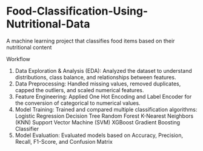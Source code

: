 # Food-Classification-Using-Nutritional-Data

A machine learning project that classifies food items based on their nutritional content

Workflow
1. Data Exploration & Analysis (EDA): Analyzed the dataset to understand distributions, class balance, and relationships between features.
2. Data Preprocessing: Handled missing values, removed duplicates, capped the outliers, and scaled numerical features.
3. Feature Engineering: Applied One Hot Encoding and Label Encoder for the conversion of categorical to numerical values.
4. Model Training: Trained and compared multiple classification algorithms:
                             Logistic Regression
                             Decision Tree
                             Random Forest
                             K-Nearest Neighbors (KNN)
                             Support Vector Machine (SVM)
                             XGBoost
                             Gradient Boosting Classifier
5. Model Evaluation: Evaluated models based on Accuracy, Precision, Recall, F1-Score, and Confusion Matrix
